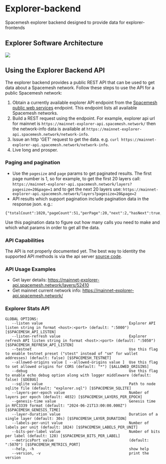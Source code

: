 # Explorer-backend
Spacemesh explorer backend designed to provide data for explorer-frontends

## Explorer Software Architecture
![](https://raw.githubusercontent.com/spacemeshos/product/master/resources/explorer_arch_chart.png)

## Using the Explorer Backend API
The explorer backend provides a public REST API that can be used to get data about a Spacemesh network.
Follow these steps to use the API for a public Spacemesh network:

1. Obtain a currently available explorer API endpoint from the [Spacemesh public web services](https://configs.spacemesh.network/networks.json) endpoint. This endpoint lists all available Spacemesh networks.
1. Build a REST request using the endpoint. For example, explorer api url for mainnet is `https://mainnet-explorer-api.spacemesh.network/` then the network-info data is available at `https://mainnet-explorer-api.spacemesh.network/network-info`.
1. Issue an http 'GET' request to get the data. e.g. `curl https://mainnet-explorer-api.spacemesh.network/network-info`. 
1. Live long and prosper.

### Paging and pagination
- Use the `pagesize` and `page` params to get paginated results. The first page number is 1, so for example, to get the first 20 layers call: `https://mainnet-explorer-api.spacemesh.network/layers?pagesize=20&page=1` and to get the next 20 layers use: `https://mainnet-explorer-api.spacemesh.network/layers?pagesize=20&page=2`
- API results which support pagination include pagination data in the response json. e.g.:

```
{"totalCount":1020,"pageCount":51,"perPage":20,"next":2,"hasNext":true,"current":1,"previous":1,"hasPrevious":false}}
```

Use this pagination data to figure out how many calls you need to make and which what params in order to get all the data.


### API Capabilities
The API is not properly documented yet. The best way to identity the supported API methods is via the api server [source code](https://github.com/spacemeshos/explorer-backend/blob/master/internal/api/router/router.go).

### API Usage Examples

- Get layer details: https://mainnet-explorer-api.spacemesh.network/layers/52410
- Get mainnet current network info: https://mainnet-explorer-api.spacemesh.network/


### Explorer Stats API

```shell
GLOBAL OPTIONS:
   --listen value                                       Explorer API listen string in format <host>:<port> (default: ":5000") [$SPACEMESH_API_LISTEN]
   --listen-refresh value                               Explorer refresh API listen string in format <host>:<port> (default: ":5050") [$SPACEMESH_REFRESH_API_LISTEN]
   --testnet                                            Use this flag to enable testnet preset ("stest" instead of "sm" for wallet addresses) (default: false) [$SPACEMESH_TESTNET]
   --allowed-origins value [ --allowed-origins value ]  Use this flag to set allowed origins for CORS (default: "*") [$ALLOWED_ORIGINS]
   --debug                                              Use this flag to enable echo debug option along with logger middleware (default: false) [$DEBUG]
   --sqlite value                                       Path to node sqlite file (default: "explorer.sql") [$SPACEMESH_SQLITE]
   --layers-per-epoch value                             Number of layers per epoch (default: 4032) [$SPACEMESH_LAYERS_PER_EPOCH]
   --genesis-time value                                 Genesis time in RFC3339 format (default: "2024-06-21T13:00:00.000Z") [$SPACEMESH_GENESIS_TIME]
   --layer-duration value                               Duration of a single layer (default: 30s) [$SPACEMESH_LAYER_DURATION]
   --labels-per-unit value                              Number of labels per unit (default: 1024) [$SPACEMESH_LABELS_PER_UNIT]
   --bits-per-label value                               Number of bits per label (default: 128) [$SPACEMESH_BITS_PER_LABEL]
   --metricsPort value                                  (default: ":5070") [$SPACEMESH_METRICS_PORT]
   --help, -h                                           show help
   --version, -v                                        print the version

```